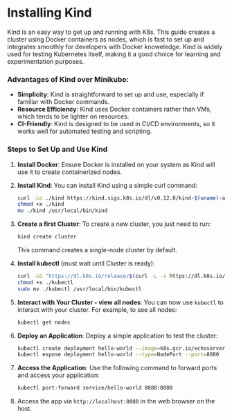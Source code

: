 # Installing Kind

Kind is an easy way to get up and running with K8s. This guide creates a cluster using Docker containers as nodes, which is fast to set up and integrates smoothly for developers with Docker knoweledge. 
Kind is widely used for testing Kubernetes itself, making it a good choice for learning and experimentation purposes.

### Advantages of Kind over Minikube:
- **Simplicity**: Kind is straightforward to set up and use, especially if familiar with Docker commands.
- **Resource Efficiency**: Kind uses Docker containers rather than VMs, which tends to be lighter on resources.
- **CI-Friendly**: Kind is designed to be used in CI/CD environments, so it works well for automated testing and scripting.

### Steps to Set Up and Use Kind

1. **Install Docker**:
   Ensure Docker is installed on your system as Kind will use it to create containerized nodes.

2. **Install Kind**:
   You can install Kind using a simple curl command:
   ```bash
   curl -Lo ./kind https://kind.sigs.k8s.io/dl/v0.12.0/kind-$(uname)-amd64
   chmod +x ./kind
   mv ./kind /usr/local/bin/kind
   ```

3. **Create a first Cluster**:
   To create a new cluster, you just need to run:
   ```bash
   kind create cluster
   ```
   This command creates a single-node cluster by default.

4. **Install kubectl** (must wait until Cluster is ready):
   ```bash
   curl -LO "https://dl.k8s.io/release/$(curl -L -s https://dl.k8s.io/release/stable.txt)/bin/linux/amd64/kubectl"
   chmod +x ./kubectl
   sudo mv ./kubectl /usr/local/bin/kubectl
   ```

5. **Interact with Your Cluster - view all nodes**:
   You can now use `kubectl` to interact with your cluster. For example, to see all nodes:
   ```bash
   kubectl get nodes
   ```

6. **Deploy an Application**:
   Deploy a simple application to test the cluster:
   ```bash
   kubectl create deployment hello-world --image=k8s.gcr.io/echoserver:1.10
   kubectl expose deployment hello-world --type=NodePort --port=8080
   ```

7. **Access the Application**:
   Use the following command to forward ports and access your application:
   ```bash
   kubectl port-forward service/hello-world 8080:8080
   ```
8. Access the app via `http://localhost:8080` in the web browser on the host.
